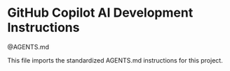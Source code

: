 # GitHub Copilot AI Development Instructions

@AGENTS.md

This file imports the standardized AGENTS.md instructions for this project.
